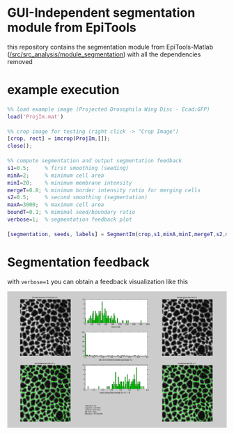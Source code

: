 # GUI-Independent segmentation module from EpiTools

this repository contains the segmentation module from EpiTools-Matlab ([/src/src_analysis/module_segmentation](https://github.com/epitools/epitools-matlab/tree/master/src/src_analysis/module_segmentation)) with all the dependencies removed

# example execution

```matlab
%% load example image (Projected Drosophila Wing Disc - Ecad:GFP)
load('ProjIm.mat')

%% crop image for testing (right click -> "Crop Image")
[crop, rect] = imcrop(ProjIm,[]);
close();

%% compute segmentation and output segmentation feedback
s1=0.5;     % first smoothing (seeding)
minA=2;     % minimum cell area
minI=20;    % minimum membrane intensity
mergeT=0.8; % minimum border intensity ratio for merging cells
s2=0.5;     % second smoothing (segmentation)
maxA=3000;  % maximum cell area
boundT=0.1; % mimimal seed/boundary ratio
verbose=1;  % segmentation feedback plot

[segmentation, seeds, labels] = SegmentIm(crop,s1,minA,minI,mergeT,s2,maxA,boundT,verbose);
```

# Segmentation feedback

with `verbose=1` you can obtain a feedback visualization like this

![Segmentation feedback](ProjIm_feedback.png)
